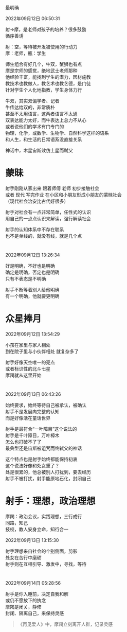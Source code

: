 最明确

2022年09月12日 06:50:31

射→摩，是老师对孩子的培养？很多鼓励  
循序善诱

射：空，等待被开发被使用的行动力  
摩：老师，瓶：学生

师生组合有好几个，牛双，蟹狮也有点  
摩是宗师的感觉，绝地武士老师那种  
他经验丰富，能找到学生的潜力，因材施教  
教技术也教做人，教艺术也教艺德，是门徒  
针对学生个人化地指教，学生身体力行

牛双，其实双偏学者、记者  
牛传达给双的，非常质朴  
甚至不太用语言，这两者语言不太通  
双表达能力太好，而牛表达上总力不从心  
或者说他们的学术有门专门的  
物理，化学，或数学、生物学、自然科学这样的语系  
和人生，和生活的日常语系没直接关系

神话中，木星宙斯效仿土星而弑父

# 蒙昧
射手刚刚从家出来 跟着师傅 老师 初步接触社会  
或者 现代 写完作业 在小区和小朋友形成小朋友的蒙昧社会  
（现代社会治安比古代好很多）

射手对社会有一点非常简单，任性式的认识  
用自己的一点点认识来解读，强行解读社会

射手的认知体系中不存在联系  
也不是单线的，就没有线，就是几个点

#

2022年09月12日 13:26:34

好是明确，不好也是明确  
确定是明确，否定也是明确  
只有不表态是不明确

射手不断等着别人给他明确  
有一个明确，他就要更明确

# 众星捧月
2022年09月12日 13:54:29

小孩在家里与家人相处  
到在院子里与小伙伴相处 就复杂多了

射手好像天空唯一的亮点  
或者标识性的北斗七星  
摩羯就从这里开始

#

2022年09月13日 06:43:26

始终要求，始终等待自己被承认，被确认  
射手不是发展向完整的认知  
而是好像活在童话世界

射手是最符合“一叶障目”这个说法的  
射手是千叶障目，万叶樟木  
怎么也打破不了了  
最典型还是宙斯被诅咒而终弑父的神话

这个特点也是射手始终都能保持初衷  
这个说法好像和处女重了？  
处是很累的，他总被别人打扰到，要去经历  
射手不被打扰，射手能原地石化，封闭自己

# 射手：理想，政治理想
摩羯：政治会议，实践理想，三行成行  
同路，知己  
技校，教人安身立命，知行合一

2022年09月13日 13:15:30

射手理想来自社会的个别侧面，剪影  
处女在苦行中磨砺  
射手则在互相引导、激发中，寻找，等待

#

2022年09月14日 05:28:56

射手是你入睡前，决定自我和解  
或仍不愿放下的执念  
摩羯是闭关，静修  
封闭、隔离自己，来保持灵感
>《再见爱人》中，摩羯立刻离开人群，记录灵感